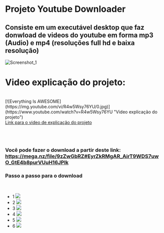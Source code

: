 <h1>Projeto Youtube Downloader </h1>

<h2>Consiste em um executável desktop que faz donwload de videos do youtube em forma mp3 (Audio) e mp4 (resoluções full hd e baixa resolução) </h2>

![Screenshot_1](https://user-images.githubusercontent.com/65437607/145722890-7f43b0d1-408a-49e4-8c38-9559be25f23f.png)
<br>
<h1>Video explicação do projeto: </h1><br>
[![Everything Is AWESOME](https://img.youtube.com/vi/R4w5Wsy76YU/0.jpg)](https://www.youtube.com/watch?v=R4w5Wsy76YU "Video explicação do projeto")<br>
<a href='https://www.youtube.com/watch?v=R4w5Wsy76YU&t=3s&ab_channel=Coding4ever'>Link para o video de explicação do projeto </a>

<br><br>
<h3>Você pode fazer o download a partir deste link: <a href="https://mega.nz/file/9zZwGbRZ#EyrZkRMgAR_AirT9WDS7uwO_GtE4b8purVUuH16JPlk">https://mega.nz/file/9zZwGbRZ#EyrZkRMgAR_AirT9WDS7uwO_GtE4b8purVUuH16JPlk</a>
  
  
  <h3> Passo a passo para o download </h3>
  <br>

  <ul>
    <li>
     1
    <img src="https://user-images.githubusercontent.com/65437607/145723254-2292c595-119b-4b1c-8faf-ceb75b368e17.png">
    </li>
    <li>
     2
    <img src="https://user-images.githubusercontent.com/65437607/145723372-fd45f399-485a-4cca-9051-8cb20135340e.png">
    </li>
    <li>
     3
    <img src="https://user-images.githubusercontent.com/65437607/145723373-c21adf04-d7f3-48e5-b268-0795e36b3a33.png">
    </li>
    <li>
     4
    <img src="https://user-images.githubusercontent.com/65437607/145723374-6d5e57f3-f29f-449d-ab63-0a250d83deb3.png">
    </li>
    <li>
     5
    <img src="https://user-images.githubusercontent.com/65437607/145723376-6bbb7105-9ad4-4b1c-a371-3b60aebd9c94.png">
    </li>
    <li>
     6
    <img src="https://user-images.githubusercontent.com/65437607/145723377-17ab0297-b8e9-41d0-a782-1e2c41d172c2.png">
    </li>

    
  </ul>


